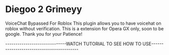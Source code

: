 # Diegoo 2 Grimeyy
VoiceChat Bypassed For Roblox
This plugin allows you to have voicehat on roblox without verification.
This is a extension for Opera GX only, soon to be google.
Thank you for your Patience! 


------------------------------WATCH TUTORIAL TO SEE HOW TO USE------------------------------------------

